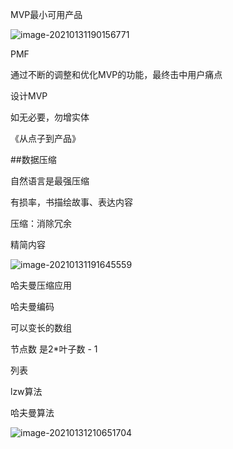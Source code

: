 MVP最小可用产品

![image-20210131190156771](C:\Users\71041\AppData\Roaming\Typora\typora-user-images\image-20210131190156771.png)







PMF

通过不断的调整和优化MVP的功能，最终击中用户痛点



设计MVP

如无必要，勿增实体



《从点子到产品》



##数据压缩

自然语言是最强压缩

有损率，书描绘故事、表达内容



压缩：消除冗余

精简内容

![image-20210131191645559](C:\Users\71041\AppData\Roaming\Typora\typora-user-images\image-20210131191645559.png)

哈夫曼压缩应用

哈夫曼编码



可以变长的数组

节点数  是2*叶子数 - 1

列表





lzw算法

哈夫曼算法

![image-20210131210651704](C:\Users\71041\AppData\Roaming\Typora\typora-user-images\image-20210131210651704.png)